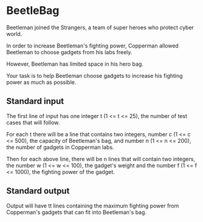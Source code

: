 # BeetleBag
Beetleman joined the Strangers, a team of super heroes who protect cyber world.

In order to increase Beetleman's fighting power, Copperman allowed Beetleman to choose gadgets from his labs freely.

However, Beetleman has limited space in his hero bag.

Your task is to help Beetleman choose gadgets to increase his fighting power as much as possible.

## Standard input

The first line of input has one integer t (1 <= t <= 25), the number of test cases that will follow.

For each t there will be a line that contains two integers, number c (1 <= c <= 500), the capacity of Beetleman's bag, and number n (1 <= n <= 200), the number of gadgets in Copperman labs.

Then for each above line, there will be n lines that will contain two integers, the number w (1 <= w <= 100), the gadget's weight and the number f (1 <= f <= 1000), the fighting power of the gadget.

## Standard output

Output will have tt lines containing the maximum fighting power from Copperman's gadgets that can fit into Beetleman's bag.
